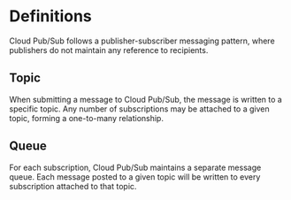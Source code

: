 # Definitions

Cloud Pub/Sub follows a publisher-subscriber messaging pattern, where publishers do not maintain any reference to recipients.

## Topic
When submitting a message to Cloud Pub/Sub, the message is written to a specific topic. Any number of subscriptions may be attached to a given topic, forming a one-to-many relationship. 

## Queue
For each subscription, Cloud Pub/Sub maintains a separate message queue. Each message posted to a given topic will be written to every subscription attached to that topic. 



